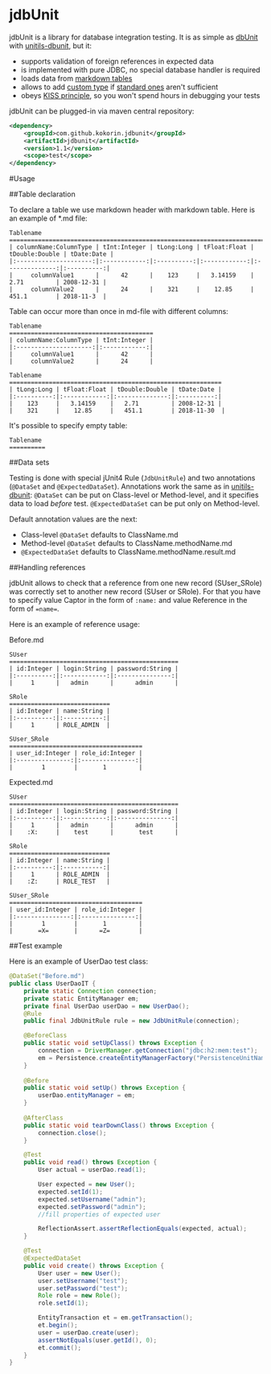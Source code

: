 # jdbUnit

jdbUnit is a library for database integration testing. It is as simple as [dbUnit](http://dbunit.sourceforge.net/)
 with [unitils-dbunit](http://www.unitils.org/tutorial-database.html), but it:
* supports validation of foreign references in expected data
* is implemented with pure JDBC, no special database handler is required
* loads data from [markdown tables](http://fletcher.github.io/MultiMarkdown-5/tables.html)
* allows to add [custom type](https://github.com/kokorin/jdbUnit/blob/master/src/main/java/com/github/kokorin/jdbunit/table/Type.java)
 if [standard ones](https://github.com/kokorin/jdbUnit/blob/master/src/main/java/com/github/kokorin/jdbunit/table/StandardType.java) aren't sufficient
* obeys [KISS principle](https://people.apache.org/~fhanik/kiss.html), so you won't spend hours in debugging your tests

jdbUnit can be plugged-in via maven central repository:
```xml
<dependency>
    <groupId>com.github.kokorin.jdbunit</groupId>
    <artifactId>jdbunit</artifactId>
    <version>1.1</version>
    <scope>test</scope>
</dependency>
```

#Usage

##Table declaration

To declare a table we use markdown header with markdown table. Here is an example of *.md file: 

```
Tablename
==================================================================================================
| columnName:ColumnType | tInt:Integer | tLong:Long | tFloat:Float | tDouble:Double | tDate:Date |
|:---------------------:|:------------:|:----------:|:------------:|:--------------:|:----------:|
|     columnValue1      |      42      |    123     |   3.14159    |   2.71         | 2008-12-31 |
|     columnValue2      |      24      |    321     |    12.85     |   451.1        | 2018-11-3  |
```

Table can occur more than once in md-file with different columns:

```
Tablename
========================================
| columnName:ColumnType | tInt:Integer |
|:---------------------:|:------------:|
|     columnValue1      |      42      |
|     columnValue2      |      24      |

Tablename
===========================================================
| tLong:Long | tFloat:Float | tDouble:Double | tDate:Date |
|:----------:|:------------:|:--------------:|:----------:|
|    123     |   3.14159    |   2.71         | 2008-12-31 |
|    321     |    12.85     |   451.1        | 2018-11-30  |
```

It's possible to specify empty table:
```
Tablename
==========
```

##Data sets

Testing is done with special jUnit4 Rule (`JdbUnitRule`) and two annotations (`@DataSet` and `@ExpectedDataSet`).
Annotations work the same as in [unitils-dbunit](http://www.unitils.org/tutorial-database.html#Loading_test_data_sets):
`@DataSet` can be put on Class-level or Method-level, and it specifies data to load *before* test. `@ExpectedDataSet` 
 can be put only on Method-level. 
 
 Default annotation values are the next:
 * Class-level `@DataSet` defaults to ClassName.md
 * Method-level `@DataSet` defaults to ClassName.methodName.md
 * `@ExpectedDataSet` defaults to ClassName.methodName.result.md

##Handling references

jdbUnit allows to check that a reference from one new record (SUser_SRole)  was correctly set to another new record (SUser or SRole).
For that you have to specify value Captor in the form of `:name:` and value Reference in the form of `=name=`.

Here is an example of reference usage:

Before.md
```
SUser
===============================================
| id:Integer | login:String | password:String |
|:----------:|:------------:|:---------------:|
|     1      |   admin      |      admin      |

SRole
============================
| id:Integer | name:String |
|:----------:|:-----------:|
|     1      | ROLE_ADMIN  |

SUser_SRole
=====================================
| user_id:Integer | role_id:Integer |
|:---------------:|:---------------:|
|        1        |       1         |
```

Expected.md
```
SUser
===============================================
| id:Integer | login:String | password:String |
|:----------:|:------------:|:---------------:|
|     1      |   admin      |      admin      |
|    :X:     |    test      |       test      |

SRole
============================
| id:Integer | name:String |
|:----------:|:-----------:|
|     1      | ROLE_ADMIN  |
|    :Z:     | ROLE_TEST   |

SUser_SRole
=====================================
| user_id:Integer | role_id:Integer |
|:---------------:|:---------------:|
|        1        |       1         |
|       =X=       |      =Z=        |
```
 
##Test example

Here is an example of UserDao test class:
```java
@DataSet("Before.md")
public class UserDaoIT {
    private static Connection connection;
    private static EntityManager em;
    private final UserDao userDao = new UserDao();
    @Rule
    public final JdbUnitRule rule = new JdbUnitRule(connection);

    @BeforeClass
    public static void setUpClass() throws Exception {
        connection = DriverManager.getConnection("jdbc:h2:mem:test");
        em = Persistence.createEntityManagerFactory("PersistenceUnitName").createEntityManager();
    }
    
    @Before
    public static void setUp() throws Exception {
        userDao.entityManager = em;
    }
    
    @AfterClass
    public static void tearDownClass() throws Exception {
        connection.close();
    }

    @Test
    public void read() throws Exception {
        User actual = userDao.read(1);

        User expected = new User();
        expected.setId(1);
        expected.setUsername("admin");
        expected.setPassword("admin");
        //fill properties of expected user

        ReflectionAssert.assertReflectionEquals(expected, actual);
    }

    @Test
    @ExpectedDataSet
    public void create() throws Exception {
        User user = new User();
        user.setUsername("test");
        user.setPassword("test");
        Role role = new Role();
        role.setId(1);

        EntityTransaction et = em.getTransaction();
        et.begin();
        user = userDao.create(user);
        assertNotEquals(user.getId(), 0);
        et.commit();
    }
}

```